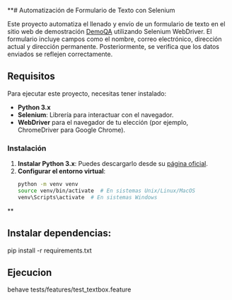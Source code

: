 **# Automatización de Formulario de Texto con Selenium

Este proyecto automatiza el llenado y envío de un formulario de texto en el sitio web de demostración [DemoQA](https://demoqa.com/text-box) utilizando Selenium WebDriver. El formulario incluye campos como el nombre, correo electrónico, dirección actual y dirección permanente. Posteriormente, se verifica que los datos enviados se reflejen correctamente.

## Requisitos

Para ejecutar este proyecto, necesitas tener instalado:

- **Python 3.x**
- **Selenium**: Librería para interactuar con el navegador.
- **WebDriver** para el navegador de tu elección (por ejemplo, ChromeDriver para Google Chrome).

### Instalación

1. **Instalar Python 3.x**: Puedes descargarlo desde su [página oficial](https://www.python.org/downloads/).
2. **Configurar el entorno virtual**:
   ```bash
   python -m venv venv
   source venv/bin/activate  # En sistemas Unix/Linux/MacOS
   venv\Scripts\activate  # En sistemas Windows
**

## Instalar dependencias:
pip install -r requirements.txt

## Ejecucion 
behave tests/features/test_textbox.feature

